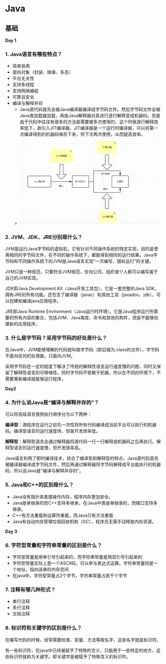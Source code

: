 # Java

## 基础

**Day 1**

### 1. Java语言有哪些特点？

- 简单易用
- 面向对象（封装、继承、多态）
- 平台无关性
- 支持多线程
- 支持网络编程
- 可靠且安全
- 编译与解释并存
  - Java源代码首先会被Java编译器编译成字节码文件。然后字节码文件会被Java类加载器加载，再由Java解释器对其进行逐行解释变成机器码。但是由于代码中往往有很多的方法是需要被多次使用的，这个时候逐行解释效率低下，故引入JIT编译器。JIT编译器是一个运行时编译器，可以将第一次编译得到的机器码保存下来，供下次再次使用，从而提高效率。
  - ![](./assets/编译与解释并存原理图.png)

### 2. JVM、JDK、JRE分别是什么？
JVM是运行Java字节码的虚拟机，它有针对不同操作系统的特定实现，目的是使用相同的字节码文件，在不同的操作系统下，都能得到相同的运行结果。Java字节码和不同操作系统下的JVM是Java语言实现“一次编写，随处运行”的关键。

JVM只是一种规范，只要符合JVM规范，任何公司、组织或个人都可以编写属于自己的JVM实现。

JDK即Java Development Kit（Java开发工具包）。它是一套完整的Java SDK，拥有JRE的所有功能。还包含了编译器（javac）和其他工具（javadoc、jdb），可以创建和编译java应用程序。

JRE即Java Runtime Environment（Java运行时环境）。它是Java程序运行所需要的所有内容的集合，包括JVM、Java类库、命令和其他的构件，但是不能够创建新的应用程序。

### 3. 什么是字节码？采用字节码的好处是什么？
在Java中，JVM能够理解的代码就叫做字节码（即后缀为.class的文件），字节码不面向任何的处理器，只面向JVM。

采用字节码在一定的程度下解决了传统的解释性语言运行速度慢的问题，同时又保留了解释性语言的可移植性。同时字节码不依赖于机器，所以在不同的环境下，不需要重新编译就能够运行程序。

**Day2**

### 4. 为什么说Java是“编译与解释并存的”？
可以将高级语言按照执行顺序分为以下两种：

**编译型**：源程序在运行之前先一次性将所有代码编译成当前平台可以执行的机器码。编译型语言的运行速度快，但是开发效率低。

**解释型**：解释型语言会通过解释器将源代码一行一行解释成机器码之后再执行。解释型语言的运行速度慢，但开发效率高。

Java语言利用了即时编译技术，综合了编译型和解释型的特点。Java源代码首先被编译器编译成字节码文件，然后再通过解释器将字节码解释成平台能执行的机器码，所以说Java是“编译与解释并存的”。

### 5. Java和C++的区别是什么？

- Java没有指针来直接操作内存，程序内存更加安全。
- Java是单继承的而C++支持多继承，在Java中类是单继承的，而接口支持多继承。
- C++有方法重载和运算符重载，而Java只有方法重载
- Java有自动内存管理垃圾回收机制（GC），程序员无需手动释放内存资源。

**Day 3**

### 6. 字符型常量和字符串常量的区别是什么？

- 字符型常量是用单引号引起来的，而字符串常量是用双引号引起来的
- 字符型常量实际上是一个ASCII码，可以参与表达式运算。字符串常量则是一个地址，指向该串的内存空间
- 在java中，字符型常量占2个字节，字符串常量占若干个字节

### 7. 注释有哪几种形式？

- 单行注释
- 多行注释
- 文档注释

### 8. 标识符和关键字的区别是什么？

在编写代码的时候，经常需要给类、变量、方法等取名字，这些名字就是标识符。

有一些标识符，在java中已经被赋予了特殊的含义，只能用于一些特定的地方，这些标识符就称为关键字。即关键字是被赋予了特殊含义的标识符。